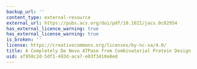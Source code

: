 ```yaml
---
backup_url: ''
content_type: external-resource
external_url: https://pubs.acs.org/doi/pdf/10.1021/jacs.0c02954
has_external_licence_warning: true
has_external_license_warning: true
is_broken: ''
license: https://creativecommons.org/licenses/by-nc-sa/4.0/
title: A Completely De Novo ATPase from Combinatorial Protein Design
uid: af950c2d-5df1-493d-aca7-e03f3410e8ed
---
```

